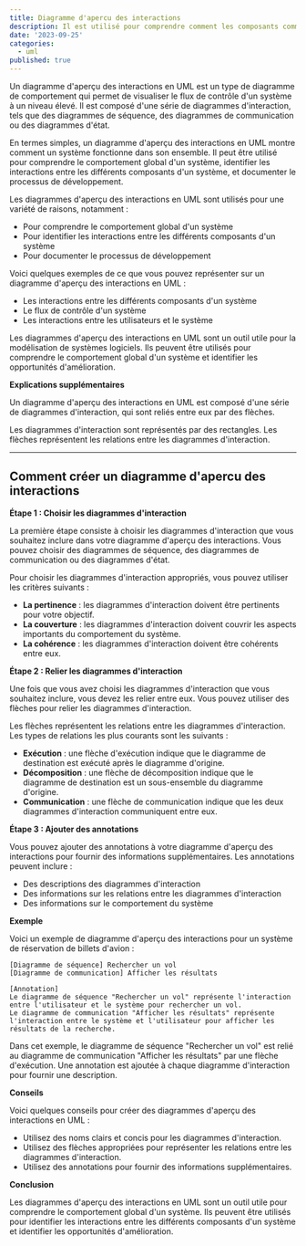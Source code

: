 ```yaml
---
title: Diagramme d'apercu des interactions
description: Il est utilisé pour comprendre comment les composants communiquent entre eux, et pour identifier les interactions qui sont les plus importantes.
date: '2023-09-25'
categories:
  - uml
published: true
---
```


Un diagramme d'aperçu des interactions en UML est un type de diagramme de comportement qui permet de visualiser le flux de contrôle d'un système à un niveau élevé. Il est composé d'une série de diagrammes d'interaction, tels que des diagrammes de séquence, des diagrammes de communication ou des diagrammes d'état.

En termes simples, un diagramme d'aperçu des interactions en UML montre comment un système fonctionne dans son ensemble. Il peut être utilisé pour comprendre le comportement global d'un système, identifier les interactions entre les différents composants d'un système, et documenter le processus de développement.

Les diagrammes d'aperçu des interactions en UML sont utilisés pour une variété de raisons, notamment :

* Pour comprendre le comportement global d'un système
* Pour identifier les interactions entre les différents composants d'un système
* Pour documenter le processus de développement

Voici quelques exemples de ce que vous pouvez représenter sur un diagramme d'aperçu des interactions en UML :

* Les interactions entre les différents composants d'un système
* Le flux de contrôle d'un système
* Les interactions entre les utilisateurs et le système

Les diagrammes d'aperçu des interactions en UML sont un outil utile pour la modélisation de systèmes logiciels. Ils peuvent être utilisés pour comprendre le comportement global d'un système et identifier les opportunités d'amélioration.

**Explications supplémentaires**

Un diagramme d'aperçu des interactions en UML est composé d'une série de diagrammes d'interaction, qui sont reliés entre eux par des flèches.

Les diagrammes d'interaction sont représentés par des rectangles. Les flèches représentent les relations entre les diagrammes d'interaction.

---

## Comment créer un diagramme d'apercu des interactions

**Étape 1 : Choisir les diagrammes d'interaction**

La première étape consiste à choisir les diagrammes d'interaction que vous souhaitez inclure dans votre diagramme d'aperçu des interactions. Vous pouvez choisir des diagrammes de séquence, des diagrammes de communication ou des diagrammes d'état.

Pour choisir les diagrammes d'interaction appropriés, vous pouvez utiliser les critères suivants :

* **La pertinence** : les diagrammes d'interaction doivent être pertinents pour votre objectif.
* **La couverture** : les diagrammes d'interaction doivent couvrir les aspects importants du comportement du système.
* **La cohérence** : les diagrammes d'interaction doivent être cohérents entre eux.

**Étape 2 : Relier les diagrammes d'interaction**

Une fois que vous avez choisi les diagrammes d'interaction que vous souhaitez inclure, vous devez les relier entre eux. Vous pouvez utiliser des flèches pour relier les diagrammes d'interaction.

Les flèches représentent les relations entre les diagrammes d'interaction. Les types de relations les plus courants sont les suivants :

* **Exécution** : une flèche d'exécution indique que le diagramme de destination est exécuté après le diagramme d'origine.
* **Décomposition** : une flèche de décomposition indique que le diagramme de destination est un sous-ensemble du diagramme d'origine.
* **Communication** : une flèche de communication indique que les deux diagrammes d'interaction communiquent entre eux.

**Étape 3 : Ajouter des annotations**

Vous pouvez ajouter des annotations à votre diagramme d'aperçu des interactions pour fournir des informations supplémentaires. Les annotations peuvent inclure :

* Des descriptions des diagrammes d'interaction
* Des informations sur les relations entre les diagrammes d'interaction
* Des informations sur le comportement du système

**Exemple**

Voici un exemple de diagramme d'aperçu des interactions pour un système de réservation de billets d'avion :

```
[Diagramme de séquence] Rechercher un vol
[Diagramme de communication] Afficher les résultats

[Annotation]
Le diagramme de séquence "Rechercher un vol" représente l'interaction entre l'utilisateur et le système pour rechercher un vol.
Le diagramme de communication "Afficher les résultats" représente l'interaction entre le système et l'utilisateur pour afficher les résultats de la recherche.
```

Dans cet exemple, le diagramme de séquence "Rechercher un vol" est relié au diagramme de communication "Afficher les résultats" par une flèche d'exécution. Une annotation est ajoutée à chaque diagramme d'interaction pour fournir une description.

**Conseils**

Voici quelques conseils pour créer des diagrammes d'aperçu des interactions en UML :

* Utilisez des noms clairs et concis pour les diagrammes d'interaction.
* Utilisez des flèches appropriées pour représenter les relations entre les diagrammes d'interaction.
* Utilisez des annotations pour fournir des informations supplémentaires.

**Conclusion**

Les diagrammes d'aperçu des interactions en UML sont un outil utile pour comprendre le comportement global d'un système. Ils peuvent être utilisés pour identifier les interactions entre les différents composants d'un système et identifier les opportunités d'amélioration.

